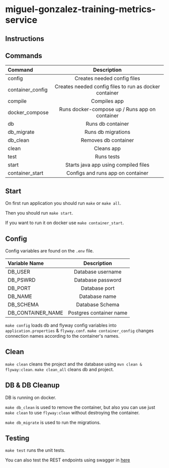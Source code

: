 # miguel-gonzalez-training-metrics-service

## Instructions

## Commands

| Command          |                      Description                       |
| :--------------- | :----------------------------------------------------: |
| config           |              Creates needed config files               |
| container_config | Creates needed config files to run as docker container |
| compile          |                      Compiles app                      |
| docker_compose   |     Runs docker-compose up / Runs app on container     |
| db               |                   Runs db container                    |
| db_migrate       |                   Runs db migrations                   |
| db_clean         |                  Removes db container                  |
| clean            |                       Cleans app                       |
| test             |                       Runs tests                       |
| start            |          Starts java app using compiled files          |
| container_start  |           Configs and runs app on container            |

## Start

On first run application you should run `make` or `make all`.

Then you should run `make start`.

If you want to run it on docker use `make container_start`.

## Config

Config variables are found on the `.env` file.

| Variable Name     |       Description       |
| :---------------- | :---------------------: |
| DB_USER           |    Database username    |
| DB_PSWRD          |    Database password    |
| DB_PORT           |      Database port      |
| DB_NAME           |      Database name      |
| DB_SCHEMA         |     Database Schema     |
| DB_CONTAINER_NAME | Postgres container name |

`make config` loads db and flyway config variables into `application.properties` & `flyway.conf`.
`make container_config` changes connection names according to the container's names.

## Clean

`make clean` cleans the project and the database using `mvn clean & flyway:clean`.
`make clean_all` cleans db and project.

## DB & DB Cleanup

DB is running on docker.

`make db_clean` is used to remove the container, but also you can use just `make clean` to use `flyway:clean` without destroying the container.

`make db_migrate` is used to run the migrations.

## Testing

`make test` runs the unit tests.

You can also test the REST endpoints using swagger in [here](http://localhost:8080/swagger-ui/index.html)
